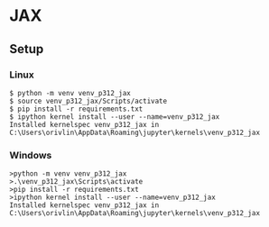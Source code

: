 # JAX

## Setup

### Linux

    $ python -m venv venv_p312_jax
    $ source venv_p312_jax/Scripts/activate
    $ pip install -r requirements.txt
    $ ipython kernel install --user --name=venv_p312_jax
    Installed kernelspec venv_p312_jax in C:\Users\orivlin\AppData\Roaming\jupyter\kernels\venv_p312_jax

### Windows

    >python -m venv venv_p312_jax
    >.\venv_p312_jax\Scripts\activate
    >pip install -r requirements.txt
    >ipython kernel install --user --name=venv_p312_jax
    Installed kernelspec venv_p312_jax in C:\Users\orivlin\AppData\Roaming\jupyter\kernels\venv_p312_jax


